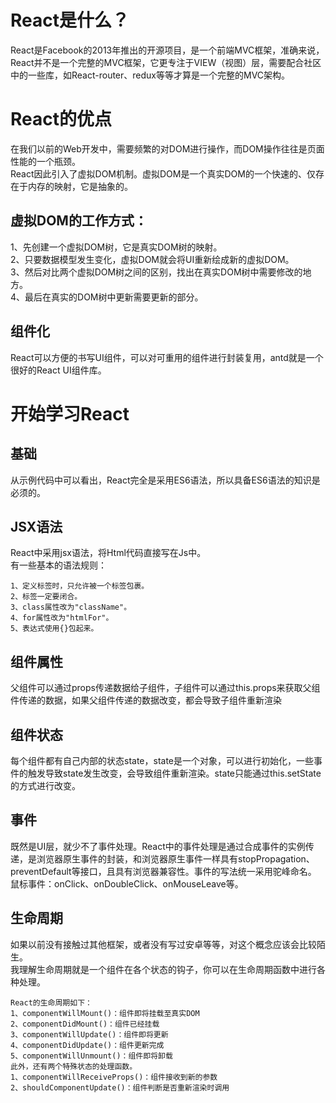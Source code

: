 # React是什么？
React是Facebook的2013年推出的开源项目，是一个前端MVC框架，准确来说，React并不是一个完整的MVC框架，它更专注于VIEW（视图）层，需要配合社区中的一些库，如React-router、redux等等才算是一个完整的MVC架构。

# React的优点
在我们以前的Web开发中，需要频繁的对DOM进行操作，而DOM操作往往是页面性能的一个瓶颈。  
React因此引入了虚拟DOM机制。虚拟DOM是一个真实DOM的一个快速的、仅存在于内存的映射，它是抽象的。  

## 虚拟DOM的工作方式：  
1、先创建一个虚拟DOM树，它是真实DOM树的映射。  
2、只要数据模型发生变化，虚拟DOM就会将UI重新绘成新的虚拟DOM。  
3、然后对比两个虚拟DOM树之间的区别，找出在真实DOM树中需要修改的地方。  
4、最后在真实的DOM树中更新需要更新的部分。  

## 组件化 
React可以方便的书写UI组件，可以对可重用的组件进行封装复用，antd就是一个很好的React UI组件库。

# 开始学习React
## 基础 
从示例代码中可以看出，React完全是采用ES6语法，所以具备ES6语法的知识是必须的。

## JSX语法 
React中采用jsx语法，将Html代码直接写在Js中。  
有一些基本的语法规则：  
```
1、定义标签时，只允许被一个标签包裹。  
2、标签一定要闭合。  
3、class属性改为"className"。  
4、for属性改为"htmlFor"。  
5、表达式使用{}包起来。
```

## 组件属性 
父组件可以通过props传递数据给子组件，子组件可以通过this.props来获取父组件传递的数据，如果父组件传递的数据改变，都会导致子组件重新渲染  

## 组件状态 
每个组件都有自己内部的状态state，state是一个对象，可以进行初始化，一些事件的触发导致state发生改变，会导致组件重新渲染。state只能通过this.setState的方式进行改变。  

## 事件 
既然是UI层，就少不了事件处理。React中的事件处理是通过合成事件的实例传递，是浏览器原生事件的封装，和浏览器原生事件一样具有stopPropagation、preventDefault等接口，且具有浏览器兼容性。事件的写法统一采用驼峰命名。 
鼠标事件：onClick、onDoubleClick、onMouseLeave等。

## 生命周期  
如果以前没有接触过其他框架，或者没有写过安卓等等，对这个概念应该会比较陌生。  
我理解生命周期就是一个组件在各个状态的钩子，你可以在生命周期函数中进行各种处理。  
```
React的生命周期如下：  
1、componentWillMount()：组件即将挂载至真实DOM  
2、componentDidMount()：组件已经挂载  
3、componentWillUpdate()：组件即将更新  
4、componentDidUpdate()：组件更新完成  
5、componentWillUnmount()：组件即将卸载  
此外，还有两个特殊状态的处理函数。  
1、componentWillReceiveProps()：组件接收到新的参数  
2、shouldComponentUpdate()：组件判断是否重新渲染时调用  
```
